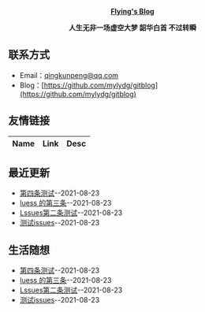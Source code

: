 **<p align="center">[Flying's Blog](https://blog.leeyom.top)</p>**
**<p align="center">人生无非一场虚空大梦 韶华白首 不过转瞬</p>**
## 联系方式
- Email：[qingkunpeng@qq.com](mailto:qingkunpeng@qq.com)
- Blog：[https://github.com/mylydg/gitblog](https://github.com/mylydg/gitblog)
## 友情链接
| Name | Link | Desc | 
 | ---- | ---- | ---- |
## 最近更新
- [第四条测试](https://github.com/mylydg/gitblog/issues/4)--2021-08-23
- [luess 的第三条](https://github.com/mylydg/gitblog/issues/3)--2021-08-23
- [Lssues第二条测试](https://github.com/mylydg/gitblog/issues/2)--2021-08-23
- [测试issues](https://github.com/mylydg/gitblog/issues/1)--2021-08-23
## 生活随想
- [第四条测试](https://github.com/mylydg/gitblog/issues/4)--2021-08-23
- [luess 的第三条](https://github.com/mylydg/gitblog/issues/3)--2021-08-23
- [Lssues第二条测试](https://github.com/mylydg/gitblog/issues/2)--2021-08-23
- [测试issues](https://github.com/mylydg/gitblog/issues/1)--2021-08-23
